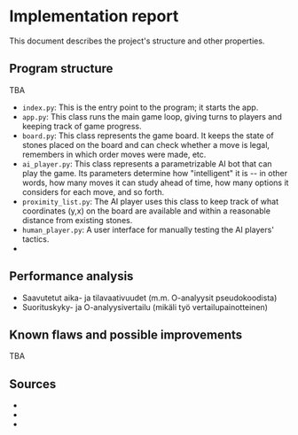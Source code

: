 # Implementation report

This document describes the project's structure and other properties.

## Program structure

TBA
* `index.py`: This is the entry point to the program; it starts the app.
* `app.py`: This class runs the main game loop, giving turns to players and keeping track of game progress.
* `board.py`: This class represents the game board. It keeps the state of stones placed on the board and can check whether a move is legal, remembers in which order moves were made, etc.
* `ai_player.py`: This class represents a parametrizable AI bot that can play the game. Its parameters determine how "intelligent" it is -- in other words, how many moves it can study ahead of time, how many options it considers for each move, and so forth.
* `proximity_list.py`: The AI player uses this class to keep track of what coordinates (y,x) on the board are available and within a reasonable distance from existing stones.
* `human_player.py`: A user interface for manually testing the AI players' tactics.
* 

## Performance analysis

* Saavutetut aika- ja tilavaativuudet (m.m. O-analyysit pseudokoodista)
* Suorituskyky- ja O-analyysivertailu (mikäli työ vertailupainotteinen)

## Known flaws and possible improvements

TBA

## Sources

*
*
*
